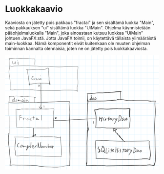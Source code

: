 # Luokkakaavio

Kaaviosta on jätetty pois pakkaus "fractal" ja sen sisältämä luokka "Main", sekä pakkauksen "ui" sisältämä luokka "UiMain". Ohjelma käynnistetään pääohjelmaluokalla "Main", joka ainoastaan kutsuu luokkaa "UiMain" johtuen JavaFX:stä. Jotta JavaFX toimii, on käytettävä tällaista ylimääräistä main-luokkaa. Nämä komponentit eivät kuitenkaan ole muuten ohjelman toiminnan kannalta olennaisia, joten ne on jätetty pois luokkakaaviosta.

![](https://raw.githubusercontent.com/tuomoart/ot-harjoitustyo/master/dokumentointi/kuvat/luokkakaavio.png)
